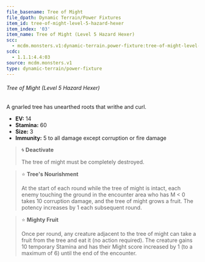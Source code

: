 ```yaml
---
file_basename: Tree of Might
file_dpath: Dynamic Terrain/Power Fixtures
item_id: tree-of-might-level-5-hazard-hexer
item_index: '03'
item_name: Tree of Might (Level 5 Hazard Hexer)
scc:
  - mcdm.monsters.v1:dynamic-terrain.power-fixture:tree-of-might-level-5-hazard-hexer
scdc:
  - 1.1.1:4.4:03
source: mcdm.monsters.v1
type: dynamic-terrain/power-fixture
---
```


###### Tree of Might (Level 5 Hazard Hexer)

A gnarled tree has unearthed roots that writhe and curl.

- **EV:** 14
- **Stamina:** 60
- **Size:** 3
- **Immunity:** 5 to all damage except corruption or fire damage

> 🌀 **Deactivate**
>
> The tree of might must be completely destroyed.

> ⭐️ **Tree's Nourishment**
>
> At the start of each round while the tree of might is intact, each enemy touching the ground in the encounter area who has M < 0 takes 10 corruption damage, and the tree of might grows a fruit. The potency increases by 1 each subsequent round.

> ⭐️ **Mighty Fruit**
>
> Once per round, any creature adjacent to the tree of might can take a fruit from the tree and eat it (no action required). The creature gains 10 temporary Stamina and has their Might score increased by 1 (to a maximum of 6) until the end of the encounter.
